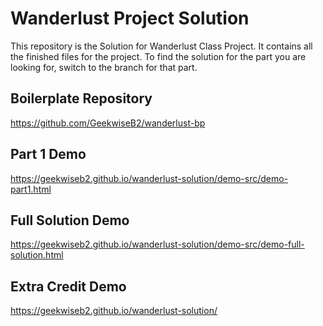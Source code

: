 # Wanderlust Project Solution
This repository is the Solution for Wanderlust Class Project. It contains all the finished files for the project. To find the solution for the part you are looking for, switch to the branch for that part.

## Boilerplate Repository
https://github.com/GeekwiseB2/wanderlust-bp

## Part 1 Demo
https://geekwiseb2.github.io/wanderlust-solution/demo-src/demo-part1.html

## Full Solution Demo
https://geekwiseb2.github.io/wanderlust-solution/demo-src/demo-full-solution.html

## Extra Credit Demo
https://geekwiseb2.github.io/wanderlust-solution/
